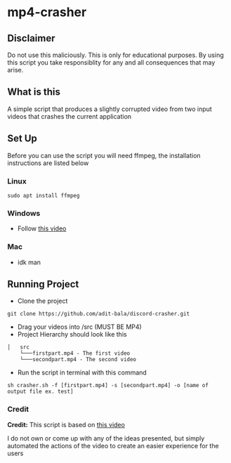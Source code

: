 # mp4-crasher

## Disclaimer

Do not use this maliciously. This is only for educational purposes. By using this script you take responsiblity for any and all consequences that may arise.

## What is this

A simple script that produces a slightly corrupted video from two input videos that crashes the current application

## Set Up

Before you can use the script you will need ffmpeg, the installation instructions are listed below

### Linux

```
sudo apt install ffmpeg
```

### Windows

- Follow [this video](https://www.youtube.com/watch?v=r1AtmY-RMyQ&t=0s)

### Mac

- idk man

## Running Project

- Clone the project

```
git clone https://github.com/adit-bala/discord-crasher.git
```

- Drag your videos into /src (MUST BE MP4)
- Project Hierarchy should look like this

```
│   src
    └───firstpart.mp4 - The first video
    └───secondpart.mp4 - The second video
```

- Run the script in terminal with this command

```
sh crasher.sh -f [firstpart.mp4] -s [secondpart.mp4] -o [name of output file ex. test]
```

### Credit

**Credit:** This script is based on [this video](https://www.youtube.com/watch?v=jlavvmSmgO0)

I do not own or come up with any of the ideas presented, but simply automated the actions of the video to create an easier experience for the users
